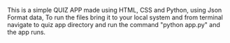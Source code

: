 This is a simple QUIZ APP made using HTML, CSS  and Python, using Json Format data, To run the files bring it to your local system and from terminal navigate to quiz app directory and run the command "python app.py"  and the app runs.
